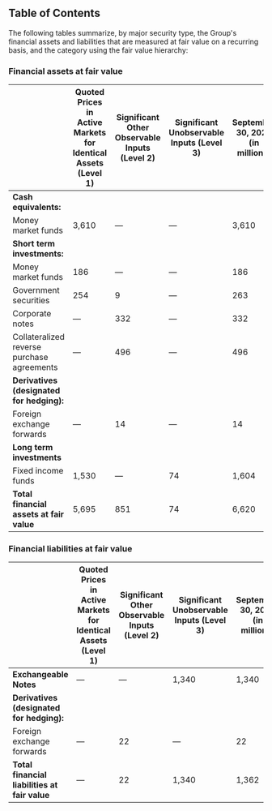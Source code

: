 ## Table of Contents

The following tables summarize, by major security type, the Group's financial assets and liabilities that are measured at fair value on a recurring basis, and the category using the fair value hierarchy:

### Financial assets at fair value

| | Quoted Prices in Active Markets for Identical Assets (Level 1) | Significant Other Observable Inputs (Level 2) | Significant Unobservable Inputs (Level 3) | September 30, 2024 (in millions) |
|-----------------------|--------------------------------------------------|---------------------------------------|-------------------------------------|-----------------------|
| **Cash equivalents:** | | | | |
| Money market funds | 3,610 | — | — | 3,610 |
| **Short term investments:** | | | | |
| Money market funds | 186 | — | — | 186 |
| Government securities | 254 | 9 | — | 263 |
| Corporate notes | — | 332 | — | 332 |
| Collateralized reverse purchase agreements | — | 496 | — | 496 |
| **Derivatives (designated for hedging):** | | | | |
| Foreign exchange forwards | — | 14 | — | 14 |
| **Long term investments** | | | | |
| Fixed income funds | 1,530 | — | 74 | 1,604 |
| **Total financial assets at fair value** | 5,695 | 851 | 74 | 6,620 |

### Financial liabilities at fair value

| | Quoted Prices in Active Markets for Identical Assets (Level 1) | Significant Other Observable Inputs (Level 2) | Significant Unobservable Inputs (Level 3) | September 30, 2024 (in millions) |
|-----------------------------|--------------------------------------------------|---------------------------------------|-------------------------------------|-----------------------|
| **Exchangeable Notes** | — | — | 1,340 | 1,340 |
| **Derivatives (designated for hedging):** | | | | |
| Foreign exchange forwards | — | 22 | — | 22 |
| **Total financial liabilities at fair value** | — | 22 | 1,340 | 1,362 |